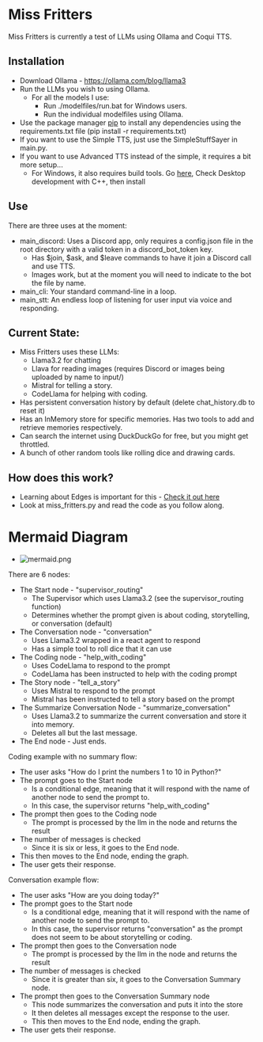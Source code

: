 # Miss Fritters

Miss Fritters is currently a test of LLMs using Ollama and Coqui TTS.

## Installation

- Download Ollama - https://ollama.com/blog/llama3
- Run the LLMs you wish to using Ollama. 
  - For all the models I use:
    - Run ./modelfiles/run.bat for Windows users.
    - Run the individual modelfiles using Ollama.
- Use the package manager [pip](https://pip.pypa.io/en/stable/) to install any dependencies using the requirements.txt file (pip install -r requirements.txt)
- If you want to use the Simple TTS, just use the SimpleStuffSayer in main.py.
- If you want to use Advanced TTS instead of the simple, it requires a bit more setup...
  - For Windows, it also requires build tools. Go [here](https://visualstudio.microsoft.com/visual-cpp-build-tools/), Check Desktop development with C++, then install

## Use

There are three uses at the moment:

- main_discord: Uses a Discord app, only requires a config.json file in the root directory with a valid token in a discord_bot_token key.
  - Has \$join, \$ask, and \$leave commands to have it join a Discord call and use TTS.
  - Images work, but at the moment you will need to indicate to the bot the file by name.
- main_cli: Your standard command-line in a loop.
- main_stt: An endless loop of listening for user input via voice and responding.

## Current State:

- Miss Fritters uses these LLMs:
  - Llama3.2 for chatting
  - Llava for reading images (requires Discord or images being uploaded by name to input/)
  - Mistral for telling a story.
  - CodeLlama for helping with coding.
- Has persistent conversation history by default (delete chat_history.db to reset it)
- Has an InMemory store for specific memories. Has two tools to add and retrieve memories respectively.
- Can search the internet using DuckDuckGo for free, but you might get throttled.
- A bunch of other random tools like rolling dice and drawing cards.

## How does this work?

- Learning about Edges is important for this - [Check it out here](https://langchain-ai.github.io/langgraph/concepts/low_level/#edges)
- Look at miss_fritters.py and read the code as you follow along.

# Mermaid Diagram
- ![mermaid.png](./mermaid.png)

There are 6 nodes:

- The Start node - "supervisor_routing"
    - The Supervisor which uses Llama3.2 (see the supervisor_routing function)
    - Determines whether the prompt given is about coding, storytelling, or
      conversation (default)
- The Conversation node - "conversation"
  - Uses Llama3.2 wrapped in a react agent to respond
  - Has a simple tool to roll dice that it can use
- The Coding node - "help_with_coding"
  - Uses CodeLlama to respond to the prompt
  - CodeLlama has been instructed to help with the coding prompt
- The Story node - "tell_a_story"
  - Uses Mistral to respond to the prompt
  - Mistral has been instructed to tell a story based on the prompt
- The Summarize Conversation Node - "summarize_conversation"
  - Uses Llama3.2 to summarize the current conversation and store it into memory.
  - Deletes all but the last message.
- The End node - Just ends.

Coding example with no summary flow:
- The user asks "How do I print the numbers 1 to 10 in Python?"
- The prompt goes to the Start node
  - Is a conditional edge, meaning that it will respond with the name of another node to send the prompt to.
  - In this case, the supervisor returns "help_with_coding"
- The prompt then goes to the Coding node
  - The prompt is processed by the llm in the node and returns the result
- The number of messages is checked
  - Since it is six or less, it goes to the End node.
- This then moves to the End node, ending the graph.
- The user gets their response.

Conversation example flow:
- The user asks "How are you doing today?"
- The prompt goes to the Start node
  - Is a conditional edge, meaning that it will respond with the name of another node to send the prompt to.
  - In this case, the supervisor returns "conversation" as the prompt does not seem to be about storytelling or coding.
- The prompt then goes to the Conversation node
  - The prompt is processed by the llm in the node and returns the result
- The number of messages is checked
  - Since it is greater than six, it goes to the Conversation Summary node.
- The prompt then goes to the Conversation Summary node
  - This node summarizes the conversation and puts it into the store
  - It then deletes all messages except the response to the user.
  - This then moves to the End node, ending the graph.
- The user gets their response.